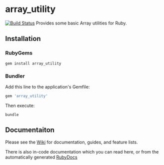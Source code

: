 # array_utility
[![Build Status](https://travis-ci.org/elifoster/array_utility.svg?branch=master)](https://travis-ci.org/elifoster/array_utility)
Provides some basic Array utilities for Ruby.

## Installation
### RubyGems
``` shell
gem install array_utility
```

### Bundler
Add this line to the application's Gemfile:
``` ruby
gem 'array_utility'
```

Then execute:
``` shell
bundle
```

## Documentaiton
Please see the [Wiki](https://github.com/elifoster/array_utility/wiki) for documentation, guides, and feature lists.

There is also in-code documentation which you can read here, or from the automatically generated [RubyDocs](http://www.rubydoc.info/gems/array_utility)
